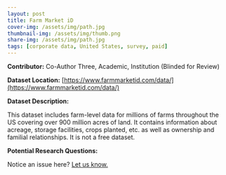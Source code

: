 ```yaml
---
layout: post
title: Farm Market iD
cover-img: /assets/img/path.jpg
thumbnail-img: /assets/img/thumb.png
share-img: /assets/img/path.jpg
tags: [corporate data, United States, survey, paid]
---
```


**Contributor:** Co-Author Three, Academic, Institution (Blinded for Review)

**Dataset Location:** [https://www.farmmarketid.com/data/](https://www.farmmarketid.com/data/)

**Dataset Description:**

This dataset includes farm-level data for millions of farms throughout the US covering over 900 million acres of land. It contains information about acreage, storage facilities, crops planted, etc. as well as ownership and familial relationships. It is not a free dataset.

**Potential Research Questions:**


Notice an issue here? [Let us know.](https://docs.google.com/forms/d/e/1FAIpQLSfFLEtWSlfe6gwBaoe-9OfE4BjtwaVx3IQg9ZsfCIJDrujrbA/viewform?usp=pp_url&entry.677199195=2021-03-22-farm-market-id)

